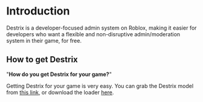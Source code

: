 # Introduction

Destrix is a developer-focused admin system on Roblox, making it easier for developers who want a flexible and non-disruptive admin/moderation system in their game, for free.

## How to get Destrix
"__How do you get Destrix for your game?__"

Getting Destrix for your game is very easy. You can grab the Destrix model from [this link](https://create.roblox.com/404), or download the loader [here](https://destrix.app/download/basic).